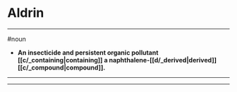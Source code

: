 # Aldrin
---
#noun
- **An insecticide and persistent organic pollutant [[c/_containing|containing]] a naphthalene-[[d/_derived|derived]] [[c/_compound|compound]].**
---
---
